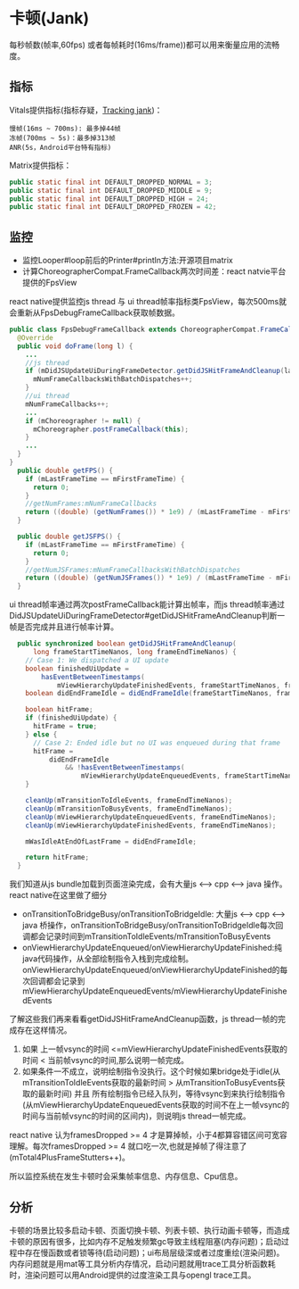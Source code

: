 # 卡顿(Jank)

每秒帧数(帧率,60fps) 或者每帧耗时(16ms/frame))都可以用来衡量应用的流畅度。

## 指标

Vitals提供指标(指标存疑，[Tracking jank](https://developer.android.com/topic/performance/vitals/tracking_jank))：
```
慢帧(16ms ~ 700ms): 最多掉44帧
冻帧(700ms ~ 5s)：最多掉313帧
ANR(5s，Android平台特有指标)
```

Matrix提供指标：
```java
public static final int DEFAULT_DROPPED_NORMAL = 3;
public static final int DEFAULT_DROPPED_MIDDLE = 9;
public static final int DEFAULT_DROPPED_HIGH = 24;
public static final int DEFAULT_DROPPED_FROZEN = 42;
```

## 监控

- 监控Looper#loop前后的Printer#println方法:开源项目matrix
- 计算ChoreographerCompat.FrameCallback两次时间差：react natvie平台提供的FpsView

react native提供监控js thread 与 ui thread帧率指标类FpsView，每次500ms就会重新从FpsDebugFrameCallback获取帧数据。
```java
public class FpsDebugFrameCallback extends ChoreographerCompat.FrameCallback {
  @Override
  public void doFrame(long l) {
    ...
    //js thread
    if (mDidJSUpdateUiDuringFrameDetector.getDidJSHitFrameAndCleanup(lastFrameStartTime, l)) {
      mNumFrameCallbacksWithBatchDispatches++;
    }
    //ui thread
    mNumFrameCallbacks++;
    ...
    if (mChoreographer != null) {
      mChoreographer.postFrameCallback(this);
    }
    ...
  }
}
  public double getFPS() {
    if (mLastFrameTime == mFirstFrameTime) {
      return 0;
    }
    //getNumFrames:mNumFrameCallbacks
    return ((double) (getNumFrames()) * 1e9) / (mLastFrameTime - mFirstFrameTime);
  }

  public double getJSFPS() {
    if (mLastFrameTime == mFirstFrameTime) {
      return 0;
    }
    //getNumJSFrames:mNumFrameCallbacksWithBatchDispatches
    return ((double) (getNumJSFrames()) * 1e9) / (mLastFrameTime - mFirstFrameTime);
  }
```
ui thread帧率通过两次postFrameCallback能计算出帧率，而js thread帧率通过DidJSUpdateUiDuringFrameDetector#getDidJSHitFrameAndCleanup判断一帧是否完成并且进行帧率计算。

```java
  public synchronized boolean getDidJSHitFrameAndCleanup(
      long frameStartTimeNanos, long frameEndTimeNanos) {
    // Case 1: We dispatched a UI update
    boolean finishedUiUpdate =
        hasEventBetweenTimestamps(
            mViewHierarchyUpdateFinishedEvents, frameStartTimeNanos, frameEndTimeNanos);
    boolean didEndFrameIdle = didEndFrameIdle(frameStartTimeNanos, frameEndTimeNanos);

    boolean hitFrame;
    if (finishedUiUpdate) {
      hitFrame = true;
    } else {
      // Case 2: Ended idle but no UI was enqueued during that frame
      hitFrame =
          didEndFrameIdle
              && !hasEventBetweenTimestamps(
                  mViewHierarchyUpdateEnqueuedEvents, frameStartTimeNanos, frameEndTimeNanos);
    }

    cleanUp(mTransitionToIdleEvents, frameEndTimeNanos);
    cleanUp(mTransitionToBusyEvents, frameEndTimeNanos);
    cleanUp(mViewHierarchyUpdateEnqueuedEvents, frameEndTimeNanos);
    cleanUp(mViewHierarchyUpdateFinishedEvents, frameEndTimeNanos);

    mWasIdleAtEndOfLastFrame = didEndFrameIdle;

    return hitFrame;
  }
```

我们知道从js bundle加载到页面渲染完成，会有大量js <--> cpp <--> java 操作。react native在这里做了细分

- onTransitionToBridgeBusy/onTransitionToBridgeIdle: 大量js <--> cpp <--> java 桥操作，onTransitionToBridgeBusy/onTransitionToBridgeIdle每次回调都会记录时间到mTransitionToIdleEvents/mTransitionToBusyEvents
- onViewHierarchyUpdateEnqueued/onViewHierarchyUpdateFinished:纯java代码操作，从全部绘制指令入栈到完成绘制。onViewHierarchyUpdateEnqueued/onViewHierarchyUpdateFinished的每次回调都会记录到mViewHierarchyUpdateEnqueuedEvents/mViewHierarchyUpdateFinishedEvents

了解这些我们再来看看getDidJSHitFrameAndCleanup函数，js thread一帧的完成存在这样情况。

1. 如果 上一帧vsync的时间 <=mViewHierarchyUpdateFinishedEvents获取的时间 < 当前帧vsync的时间,那么说明一帧完成。
2. 如果条件一不成立，说明绘制指令没执行。这个时候如果bridge处于idle(从mTransitionToIdleEvents获取的最新时间 > 从mTransitionToBusyEvents获取的最新时间) 并且 所有绘制指令已经入队列，等待vsync到来执行绘制指令(从mViewHierarchyUpdateEnqueuedEvents获取的时间不在上一帧vsync的时间与当前帧vsync的时间的区间内)，则说明js thread一帧完成。

react native 认为framesDropped >= 4 才是算掉帧，小于4都算容错区间可宽容理解。每次framesDropped >= 4 就口吃一次,也就是掉帧了得注意了(mTotal4PlusFrameStutters++)。

所以监控系统在发生卡顿时会采集帧率信息、内存信息、Cpu信息。

## 分析

卡顿的场景比较多启动卡顿、页面切换卡顿、列表卡顿、执行动画卡顿等，而造成卡顿的原因有很多，比如内存不足触发频繁gc导致主线程阻塞(内存问题)；启动过程中存在慢函数或者锁等待(启动问题)；ui布局层级深或者过度重绘(渲染问题)。内存问题就是用mat等工具分析内存情况，启动问题就用trace工具分析函数耗时，渲染问题可以用Android提供的过度渲染工具与opengl trace工具。



